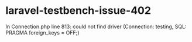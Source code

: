 # laravel-testbench-issue-402

In Connection.php line 813:
  could not find driver (Connection: testing, SQL: PRAGMA foreign_keys = OFF;)

  